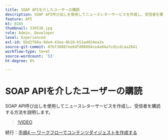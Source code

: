 ```yaml
---
title: SOAP APIを介したユーザーの購読
description: SOAP API呼び出しを使用してニュースレターサービスを作成し、受信者を購読する方法を説明します。
feature: API
kt: 8165
thumbnail: 336538.jpg
role: Admin, Developer
level: Experienced
exl-id: 6bd2f88a-9da4-43ea-8b18-b51a4024ea2a
source-git-commit: 87bf30887ee6dfd08094ce4a94a7cd1cdcaa2641
workflow-type: tm+mt
source-wordcount: '53'
ht-degree: 0%

---
```


# SOAP APIを介したユーザーの購読

SOAP API呼び出しを使用してニュースレターサービスを作成し、受信者を購読する方法を説明します。

>[!VIDEO](https://video.tv.adobe.com/v/336538?quality=12)

続行：[手順4 — ワークフローでコンテンツダイジェストを作成する](/help/tutorial-using-soap-apis/create-article-alert-delivery-overview.md)
